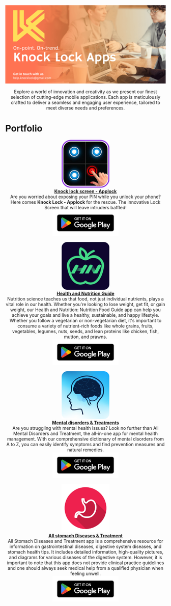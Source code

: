 <img src="assets/knocklock.png" />
  <p align="center">
    Explore a world of innovation and creativity as we present our finest selection of cutting-edge mobile applications. Each app is meticulously crafted to deliver a seamless and engaging user experience, tailored to meet diverse needs and preferences.
  </p>
<h1>Portfolio</h1>
  <p align="center">
    <img src="assets/kl.png" width="150px" height="150px"/>
    <br/>
    <a href="https://play.google.com/store/apps/details?id=com.knocklock.applock"><strong>Knock lock screen - Applock</strong><br/></a>
  Are you worried about exposing your PIN while you unlock your phone?<br/>
Here comes <strong>Knock Lock - Applock</strong> for the rescue. The innovative Lock Screen that will leave intruders baffled!
    <br/>
    <a href='https://play.google.com/store/apps/details?id=com.knocklock.applock'><img alt='Get it on Google Play' height="80" src='assets/badge_playstore.png'/></a>
    <br/>
    <br/>
    <img src="assets/hn.png" width="150px" height="150px"/>
    <br/>
    <a href="https://play.google.com/store/apps/details?id=knocklock.health.nutrition.foodguide.nutritionsforall.healthyfood"><strong>Health and Nutrition Guide</strong><br/></a>
  Nutrition science teaches us that food, not just individual nutrients, plays a vital role in our health. Whether you're looking to lose weight, get fit, or gain weight, our Health and Nutrition: Nutrition Food Guide app can help you achieve your goals and live a healthy, sustainable, and happy lifestyle. Whether you follow a vegetarian or non-vegetarian diet, it's important to consume a variety of nutrient-rich foods like whole grains, fruits, vegetables, legumes, nuts, seeds, and lean proteins like chicken, fish, mutton, and prawns.
    <br/>
    <a href='https://play.google.com/store/apps/details?id=knocklock.health.nutrition.foodguide.nutritionsforall.healthyfood'><img alt='Get it on Google Play' height="80" src='assets/badge_playstore.png'/></a>
    <br/>
    <br/>
    <img src="assets/md.png" width="150px" height="150px"/>
    <br/>
    <a href="https://play.google.com/store/apps/details?id=mental.disorders.treatments"><strong>Mental disorders & Treatments</strong><br/></a>
 Are you struggling with mental health issues? Look no further than All Mental Disorders and Treatment, the all-in-one app for mental health management. With our comprehensive dictionary of mental disorders from A to Z, you can easily identify symptoms and find prevention measures and natural remedies.
    <br/>
    <a href='https://play.google.com/store/apps/details?id=mental.disorders.treatments'><img alt='Get it on Google Play' height="80" src='assets/badge_playstore.png'/></a>
    <br/>
    <br/>
    <img src="assets/sd.png" width="150px" height="150px"/>
    <br/>
    <a href="https://play.google.com/store/apps/details?id=stomach.diseases.treatment"><strong>All stomach Diseases & Treatment</strong><br/></a>
  All Stomach Diseases and Treatment app is a comprehensive resource for information on gastrointestinal diseases, digestive system diseases, and stomach health tips. It includes detailed information, high-quality pictures, and diagrams for various diseases of the digestive system. However, it is important to note that this app does not provide clinical practice guidelines and one should always seek medical help from a qualified physician when feeling unwell.
    <br/>
    <a href='https://play.google.com/store/apps/details?id=stomach.diseases.treatment'><img alt='Get it on Google Play' height="80" src='assets/badge_playstore.png'/></a>
  </p>
